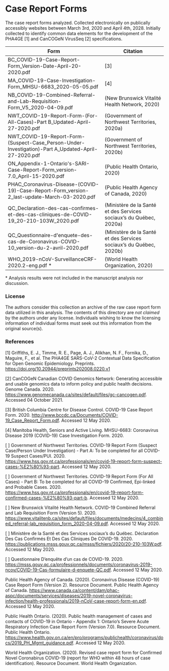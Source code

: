 # Case Report Forms
The case report forms analyzed. Collected electronically on publically accessibly websites between March 3rd, 2020 and April 4th, 2028. Initially collected to identify common data elements for the development of the PHA4GE [1] and CanCOGeN VirusSeq [2] specifications.

| Form | Citation |
|--------------|--------------|
|BC_COVID-19-Case-Report-Form_Version-Date-April-20-2020.pdf| [3] |
|MA_COVID-19-Case-Investigation-Form_MHSU-6683_2020-05-05.pdf| [4] |
|NB_COVID-19-Combined-Referral-and-Lab-Requisition-Form_V5_2020-04-09.pdf| (New Brunswick Vitalité Health Network, 2020) |
|NWT_COVID-19-Report-Form-(For-All-Cases)-Part B_Updated-April-27-2020.pdf| (Government of Northwest Territories, 2020a) |
|NWT_COVID-19-Report-Form-(Suspect-Case_Person-Under-Investigation)-Part A_Updated-April-27-2020.pdf| (Government of Northwest Territories, 2020b) |
|ON_Appendix-1-Ontario's-SARI-Case-Report-Form_version-7.0_April-15-2020.pdf| (Public Health Ontario, 2020) |
|PHAC_Coronavirus-Disease-(COVID-19)-Case-Report-Form_version-2_last-update-March-03-2020.pdf| (Public Health Agency of Canada, 2020) |
|QC_Declaration-des-cas-confirmes-et-des-cas-cliniques-de-COVID-19_20-210-103W_2020.pdf| (Ministère de la Santé et des Services sociaux’s du Québec, 2020a) |
|QC_Questionnaire-d'enquete-des-cas-de-Coronavirus-COVID-10_version-du-2-avril-2020.pdf| (Ministère de la Santé et des Services sociaux’s du Québec, 2020b) |
|WHO_2019-nCoV-SurveillanceCRF-2020.2-eng.pdf *| (World Health Organization, 2020) |

\* Analysis results were not included in the manuscript analysis nor discussion.

### License

The authors consider this collection an archive of the raw case report form data utilized in this analysis. 
The contents of this directory are _not claimed_ by the authors under any license. Individuals wishing to know the licensing information of individual forms must seek out this information from the original source(s).

### References

[1] Griffiths, E. J., Timme, R. E., Page, A. J., Alikhan, N. F., Fornika, D., Maguire, F., et al. The PHA4GE SARS-CoV-2 Contextual Data Specification for Open Genomic Epidemiology. Preprints. https://doi.org/10.20944/preprints202008.0220.v1

[2] CanCOGeN Canadian COVID Genomics Network: Generating accessible and usable genomics data to inform policy and public health decisions. Genome Canada. 2020. https://www.genomecanada.ca/sites/default/files/gc-cancogen.pdf. Accessed 04 October 2021.

[3] British Columbia Centre for Disease Control. COVID-19 Case Report Form. 2020. http://www.bccdc.ca/Documents/COVID-19_Case_Report_Form.pdf. Accessed 12 May 2020.

[4] Manitoba Health, Seniors and Active Living. MHSU-6683: Coronavirus Disease 2019 (COVID-19) Case Investigation Form. 2020.



[ ] Government of Northwest Territories. COVID-19 Report Form (Suspect Case/Person Under Investigation) - Part A: To be completed for all COVID-19 Suspect Cases/PUI.  2020. https://www.hss.gov.nt.ca/professionals/en/covid-19-report-form-suspect-cases-%E2%80%93-part. Accessed 12 May 2020.

[ ] Government of Northwest Territories. COVID-19 Report Form (For All Cases) - Part B: To be completed for all COVID-19 Confirmed, Epi-linked and Probable Cases. 2020. https://www.hss.gov.nt.ca/professionals/en/covid-19-report-form-confirmed-cases-%E2%80%93-part-b. Accessed 12 May 2020.

[ ] New Brunswick Vitalité Health Network. COVID-19 Combined Referral and Lab Requisition Form (Version 5). 2020. https://www.vitalitenb.ca/sites/default/files/documents/medecins/4_combined_referral-lab_requisition_form_2020-04-09.pdf. Accessed 12 May 2020.



[ ] Ministère de la Santé et des Services sociaux’s du Québec. Déclaration Des Cas Confirmés Et Des Cas Cliniques De COVID-19. 2020. https://publications.msss.gouv.qc.ca/msss/fichiers/2020/20-210-103W.pdf. Accessed 12 May 2020.

[ ] Questionnaire D’enquête d’un cas de COVID-19. 2020. https://msss.gouv.qc.ca/professionnels/documents/coronavirus-2019-ncov/COVID-19-Cas-formulaire-d-enquete-QC.pdf. Accessed 12 May 2020.

Public Health Agency of Canada. (2020). Coronavirus Disease (COVID-19) Case Report Form (Version 2). Resource Document. Public Health Agency of Canada. https://www.canada.ca/content/dam/phac-aspc/documents/services/diseases/2019-novel-coronavirus-infection/health-professionals/2019-nCoV-case-report-form-en.pdf. Accessed 12 May 2020.

Public Health Ontario. (2020). Public health management of cases and contacts of COVID-19 in Ontario - Appendix 1: Ontario’s Severe Acute Respiratory Infection Case Report Form (Version 7.0). Resource Document. Public Health Ontario. https://www.health.gov.on.ca/en/pro/programs/publichealth/coronavirus/docs/2019_PH_Mgmt_guidance.pdf. Accessed 12 May 2020.

World Health Organization. (2020). Revised case report form for Confirmed Novel Coronabirus COVID-19 (report for WHO within 48 hours of case identification). Resource Document. World Health Organization.
